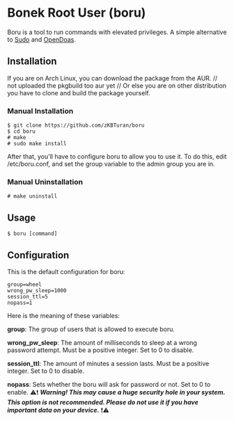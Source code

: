 # Bonek Root User (boru) <!-- ratio -->

Boru is a tool to run commands with elevated privileges. A simple alternative to [Sudo](https://www.sudo.ws/sudo/) and [OpenDoas](https://github.com/Duncaen/OpenDoas).


## Installation

If you are on Arch Linux, you can download the package from the AUR. // not uploaded the pkgbuild too aur yet //
Or else you are on other distribution you have to clone and build the package yourself.

### Manual Installation

```
$ git clone https://github.com/zKBTuran/boru
$ cd boru
# make
# sudo make install
```
After that, you'll have to configure boru to allow you to use it. To do this, edit /etc/boru.conf, and set the group variable to the admin group you are in.

### Manual Uninstallation

```# make uninstall```

## Usage

```$ boru [command]```

## Configuration

This is the default configuration for boru:

```
group=wheel
wrong_pw_sleep=1000
session_ttl=5
nopass=1
```
Here is the meaning of these variables:

**group**: The group of users that is allowed to execute boru.

**wrong_pw_sleep**: The amount of milliseconds to sleep at a wrong password attempt. Must be a positive integer. Set to 0 to disable.

**session_ttl**: The amount of minutes a session lasts. Must be a positive integer. Set to 0 to disable.

**nopass**: Sets whether the boru will ask for password or not. Set to 0 to enable. ⚠️❗ ***Warning! This may cause a huge security hole in your system. This option is not recommended. Please do not use it if you have important data on your device.*** ❗⚠️ 
